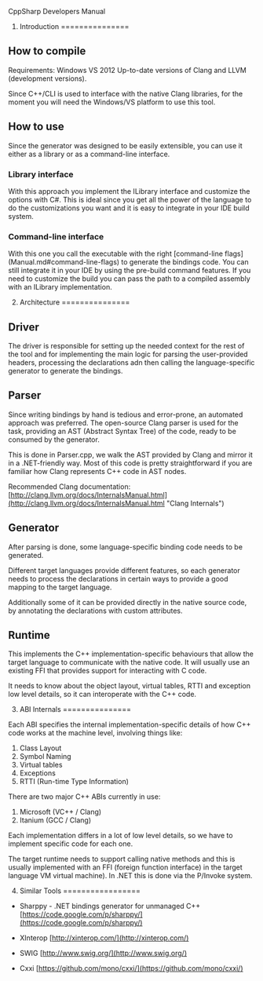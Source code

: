 CppSharp Developers Manual

1. Introduction
===============

How to compile
--------------

Requirements:
  Windows
  VS 2012
  Up-to-date versions of Clang and LLVM (development versions).

Since C++/CLI is used to interface with the native Clang libraries,
for the moment you will need the Windows/VS platform to use this tool.

How to use
----------

Since the generator was designed to be easily extensible, you can use it
either as a library or as a command-line interface.

### Library interface

  With this approach you implement the ILibrary interface and customize
  the options with C#. This is ideal since you get all the power of the
  language to do the customizations you want and it is easy to integrate
  in your IDE build system.

### Command-line interface

  With this one you call the executable with the right [command-line flags]
  (Manual.md#command-line-flags) to generate the bindings code. You can still
  integrate it in your IDE by using the pre-build command features. If you need
  to customize the build you can pass the path to a compiled assembly with an
  ILibrary implementation.

2. Architecture
===============


## Driver

The driver is responsible for setting up the needed context for the rest of
the tool and for implementing the main logic for parsing the user-provided headers,
processing the declarations adn then calling the language-specific generator to
generate the bindings.


## Parser

Since writing bindings by hand is tedious and error-prone, an automated
approach was preferred. The open-source Clang parser is used for the task,
providing an AST (Abstract Syntax Tree) of the code, ready to be consumed
by the generator.

This is done in Parser.cpp, we walk the AST provided by Clang and mirror
it in a .NET-friendly way. Most of this code is pretty straightforward if
you are familiar how Clang represents C++ code in AST nodes.

Recommended Clang documentation: [http://clang.llvm.org/docs/InternalsManual.html](http://clang.llvm.org/docs/InternalsManual.html "Clang Internals")


## Generator

After parsing is done, some language-specific binding code needs to be generated.

Different target languages provide different features, so each generator needs to
process the declarations in certain ways to provide a good mapping to the target
language.

Additionally some of it can be provided directly in the native source
code, by annotating the declarations with custom attributes.
 
## Runtime

This implements the C++ implementation-specific behaviours that allow
the target language to communicate with the native code. It will usually
use an existing FFI that provides support for interacting with C code.

It needs to know about the object layout, virtual tables, RTTI and
exception low level details, so it can interoperate with the C++ code.

3. ABI Internals
===============

Each ABI specifies the internal implementation-specific details of how
C++ code works at the machine level, involving things like:

 1. Class Layout
 2. Symbol Naming
 3. Virtual tables
 4. Exceptions
 5. RTTI (Run-time Type Information)

There are two major C++ ABIs currently in use:

 1. Microsoft (VC++ / Clang)
 2. Itanium (GCC / Clang)
 
Each implementation differs in a lot of low level details, so we have to
implement specific code for each one.

The target runtime needs to support calling native methods and this is usually
implemented with an FFI (foreign function interface) in the target language VM
virtual machine). In .NET this is done via the P/Invoke system.


4. Similar Tools
=================

* Sharppy - .NET bindings generator for unmanaged C++
[https://code.google.com/p/sharppy/](https://code.google.com/p/sharppy/)

* XInterop
[http://xinterop.com/](http://xinterop.com/)

* SWIG
[http://www.swig.org/](http://www.swig.org/)

* Cxxi
[https://github.com/mono/cxxi/](https://github.com/mono/cxxi/)

